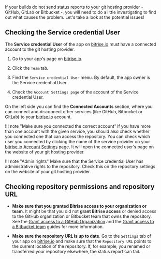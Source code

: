 If your builds do not send status reports to your git hosting provider - GitHub, GitLab or Bitbucket -, you will need to do a little investigating to find out what causes the problem. Let's take a look at the potential issues!

## Checking the Service credential User

The **Service credential User** of the app on [bitrise.io](https://www.bitrise.io)
must have a connected account to the git hosting provider.

1. Go to your app's page on [bitrise.io](https://www.bitrise.io).

1. Click the `Team` tab.

1. Find the `Service credential User` menu. By default, the app owner is the Service credential User.

1. Check the `Account Settings page` of the account of the Service credential User.

On the left side you can find the __Connected Accounts__ section,
where you can connect and disconnect other services (like GitHub, Bitbucket or GitLab)
to your [bitrise.io](https://www.bitrise.io) account.

!!! note "Make sure you connected the correct account"
    If you have more than one account with the given service, you should also check whether you connected one that can access the repository.
    You can check which user you connected by clicking the name of the service provider
    on your [bitrise.io](https://www.bitrise.io) [Account Settings](https://www.bitrise.io/me/profile) page.
    It will open the connected user's page on the website of your git hosting provider.

!!! note "Admin rights"
    Make sure that the Service credential User has administrative rights to the repository. Check this on the repository settings on the website of your git hosting provider.

## Checking repository permissions and repository URL

- __Make sure that you granted Bitrise access to your organization or team__.
  It might be that you did not **grant Bitrise access** or denied access to the GitHub organization or Bitbucket team
  that owns the repository.
  See the
  [Grant access to a GitHub Organization](/faq/grant-access-to-github-organization) and the
  [Grant access to a Bitbucket team](/faq/grant-access-to-bitbucket-team) guides for more information.

- __Make sure the repository URL is up to date__.
  Go to the `Settings` tab of your app on [bitrise.io](https://www.bitrise.io)
  and make sure that the `Repository URL` points to the current location of the repository. If, for example, you renamed or transferred your repository elsewhere, the status report can fail. 
